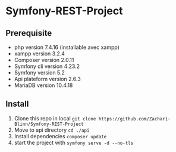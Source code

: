 # Symfony-REST-Project

## Prerequisite
- php version 7.4.16 (installable avec xampp)
- xampp version 3.2.4
- Composer version 2.0.11
- Symfony cli version 4.23.2
- Symfony version 5.2
- Api plateform version 2.6.3
- MariaDB version 10.4.18

## Install
1. Clone this repo in local `git clone https://github.com/Zachari-Blinn/Symfony-REST-Project`
2. Move to api directory `cd ./api`
3. Install dependencies `composer update`
4. start the project with `symfony serve -d --no-tls`
